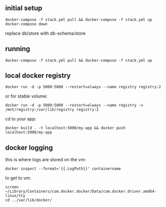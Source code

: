 ## initial setup
```
docker-compose -f stack.yml pull && docker-compose -f stack.yml up
docker-compose down
```
replace db/store with db-schema/store

## running
```
docker-compose -f stack.yml pull && docker-compose -f stack.yml up
```

## local docker registry
<!-- https://docs.docker.com/registry/deploying/#copy-an-image-from-docker-hub-to-your-registry -->
```
docker run -d -p 5000:5000 --restart=always --name registry registry:2
```
or for stable volume:
```
docker run -d -p 5000:5000 --restart=always --name registry -v /mnt/registry:/var/lib/registry registry:2
```
cd to your app:
```
docker build . -t localhost:5000/my-app && docker push localhost:5000/my-app
```

## docker logging
this is where logs are stored on the vm:
```
docker inspect --format='{{.LogPath}}' containername
```
to get to vm:
```
screen ~/Library/Containers/com.docker.docker/Data/com.docker.driver.amd64-linux/tty
cd ../var/lib/docker/
```

